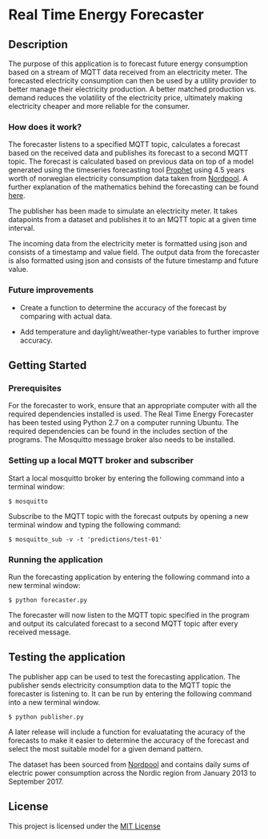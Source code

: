 # Real Time Energy Forecaster

## Description

The purpose of this application is to forecast future energy consumption based on a stream of MQTT data received from an electricity meter. The forecasted electricity consumption can then be used by a utility provider to better manage their electricity production. A better matched production vs. demand reduces the volatility of the electricity price, ultimately making electricity cheaper and more reliable for the consumer. 


### How does it work?

The forecaster listens to a specified MQTT topic, calculates a forecast based on the received data and publishes its forecast to a second MQTT topic. The forecast is calculated based on previous data on top of a model generated using the timeseries forecasting tool [Prophet](https://github.com/facebookincubator/prophet) using 4.5 years worth of norwegian electricity consumption data taken from [Nordpool](https//www.nordpoolspot.com). A further explanation of the mathematics behind the forecasting can be found [here](). 

The publisher has been made to simulate an electricity meter. It takes datapoints from a dataset and publishes it to an MQTT topic at a given time interval. 

The incoming data from the electricity meter is formatted using json and consists of a timestamp and value field. The output data from the forecaster is also formatted using json and consists of the future timestamp and future value.  


### Future improvements

* Create a function to determine the accuracy of the forecast by comparing with actual data. 

* Add temperature and daylight/weather-type variables to further improve accuracy.


## Getting Started

### Prerequisites

For the forecaster to work, ensure that an appropriate computer with all the required dependencies installed is used. The Real Time Energy Forecaster has been tested using Python 2.7 on a computer running Ubuntu. The required dependencies can be found in the includes section of the programs. The Mosquitto message broker also needs to be installed.    


### Setting up a local MQTT broker and subscriber

Start a local mosquitto broker by entering the following command into a terminal window:
```
$ mosquitto
```
Subscribe to the MQTT topic with the forecast outputs by opening a new terminal window and typing the following command:
```
$ mosquitto_sub -v -t 'predictions/test-01'
```

### Running the application

Run the forecasting application by entering the following command into a new terminal window:
```
$ python forecaster.py
```

The forecaster will now listen to the  MQTT topic specified in the program and output its calculated forecast to a second MQTT topic after every received message. 


## Testing the application

The publisher app can be used to test the forecasting application. The publisher sends electricity consumption data to the MQTT topic the forecaster is listening to. It can be run by entering the following command into a new terminal window. 
```
$ python publisher.py
```
A later release will include a function for evaluatating the acuracy of the forecasts to make it easier to determine the accuracy of the forecast and select the most suitable model for a given demand pattern.  

The dataset has been sourced from [Nordpool](http://www.nordpoolspot.com) and contains daily sums of electric power consumption across the Nordic region from January 2013 to September 2017. 

## License

This project is licensed under the [MIT License ](https://opensource.org/licenses/MIT)


